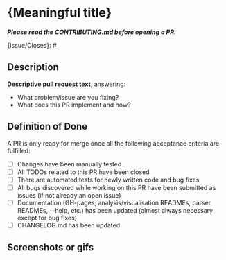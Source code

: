 # {Meaningful title}

_**Please read the [CONTRIBUTING.md](https://github.com/MaibornWolff/codecharta/blob/main/CONTRIBUTING.md) before opening a PR.**_

{Issue/Closes}: #

## Description

**Descriptive pull request text**, answering:
  - What problem/issue are you fixing?
  - What does this PR implement and how?

## Definition of Done

A PR is only ready for merge once all the following acceptance criteria are fulfilled:
-[ ] Changes have been manually tested
-[ ] All TODOs related to this PR have been closed
-[ ] There are automated tests for newly written code and bug fixes
-[ ] All bugs discovered while working on this PR have been submitted as issues (if not already an open issue)
-[ ] Documentation (GH-pages, analysis/visualisation READMEs, parser READMEs, --help, etc.) has been updated (almost always necessary except for bug fixes)
-[ ] CHANGELOG.md has been updated

## Screenshots or gifs
